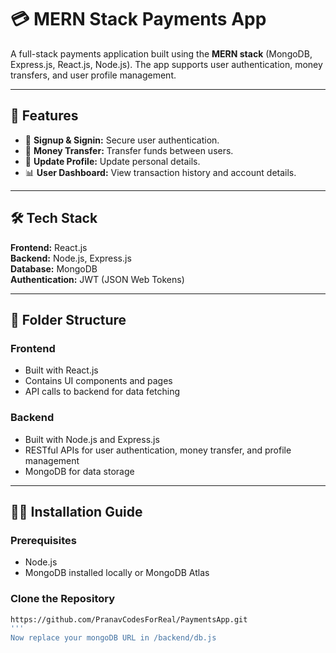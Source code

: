 # 💳 MERN Stack Payments App

A full-stack payments application built using the **MERN stack** (MongoDB, Express.js, React.js, Node.js). The app supports user authentication, money transfers, and user profile management.

---

## 🚀 Features

- 🔐 **Signup & Signin:** Secure user authentication.
- 💸 **Money Transfer:** Transfer funds between users.
- 📝 **Update Profile:** Update personal details.
- 📊 **User Dashboard:** View transaction history and account details.

---

## 🛠️ Tech Stack

**Frontend:** React.js  
**Backend:** Node.js, Express.js  
**Database:** MongoDB  
**Authentication:** JWT (JSON Web Tokens)  

---

## 📁 Folder Structure

### **Frontend**
- Built with React.js  
- Contains UI components and pages  
- API calls to backend for data fetching  

### **Backend**
- Built with Node.js and Express.js  
- RESTful APIs for user authentication, money transfer, and profile management  
- MongoDB for data storage  

---

## 🧑‍💻 Installation Guide

### Prerequisites
- Node.js  
- MongoDB installed locally or MongoDB Atlas  

### Clone the Repository

```bash
https://github.com/PranavCodesForReal/PaymentsApp.git
'''
Now replace your mongoDB URL in /backend/db.js
